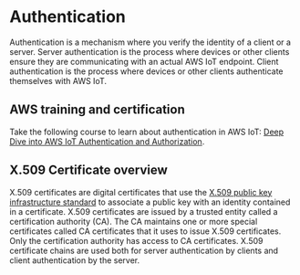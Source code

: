# Authentication<a name="authentication"></a>

Authentication is a mechanism where you verify the identity of a client or a server\. Server authentication is the process where devices or other clients ensure they are communicating with an actual AWS IoT endpoint\. Client authentication is the process where devices or other clients authenticate themselves with AWS IoT\. 

## AWS training and certification<a name="iot-authentication-training"></a>

Take the following course to learn about authentication in AWS IoT: [Deep Dive into AWS IoT Authentication and Authorization](https://www.aws.training/Details/Curriculum?id=42335)\.

## X\.509 Certificate overview<a name="x509-certificate-overview"></a>

X\.509 certificates are digital certificates that use the [X\.509 public key infrastructure standard](https://en.wikipedia.org/wiki/X.509) to associate a public key with an identity contained in a certificate\. X\.509 certificates are issued by a trusted entity called a certification authority \(CA\)\. The CA maintains one or more special certificates called CA certificates that it uses to issue X\.509 certificates\. Only the certification authority has access to CA certificates\. X\.509 certificate chains are used both for server authentication by clients and client authentication by the server\.